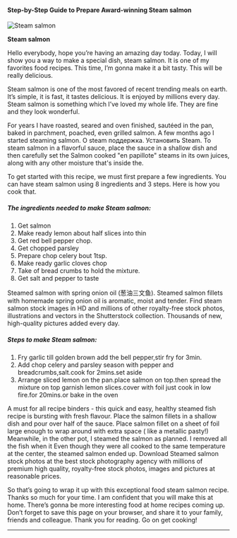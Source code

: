            

#### Step-by-Step Guide to Prepare Award-winning Steam salmon

![Steam salmon](https://img-global.cpcdn.com/recipes/6500806354796544/751x532cq70/steam-salmon-recipe-main-photo.jpg)

**Steam salmon**

Hello everybody, hope you’re having an amazing day today. Today, I will show you a way to make a special dish, steam salmon. It is one of my favorites food recipes. This time, I’m gonna make it a bit tasty. This will be really delicious.

Steam salmon is one of the most favored of recent trending meals on earth. It’s simple, it is fast, it tastes delicious. It is enjoyed by millions every day. Steam salmon is something which I’ve loved my whole life. They are fine and they look wonderful.

For years I have roasted, seared and oven finished, sautéed in the pan, baked in parchment, poached, even grilled salmon. A few months ago I started steaming salmon. О steam поддержка. Установить Steam. To steam salmon in a flavorful sauce, place the sauce in a shallow dish and then carefully set the Salmon cooked "en papillote" steams in its own juices, along with any other moisture that's inside the.

To get started with this recipe, we must first prepare a few ingredients. You can have steam salmon using 8 ingredients and 3 steps. Here is how you cook that.

##### The ingredients needed to make Steam salmon:

1.  Get salmon
2.  Make ready lemon about half slices into thin
3.  Get red bell pepper chop.
4.  Get chopped parsley
5.  Prepare chop celery bout 1tsp.
6.  Make ready garlic cloves chop
7.  Take of bread crumbs to hold the mixture.
8.  Get salt and pepper to taste

Steamed salmon with spring onion oil (葱油三文鱼). Steamed salmon fillets with homemade spring onion oil is aromatic, moist and tender. Find steam salmon stock images in HD and millions of other royalty-free stock photos, illustrations and vectors in the Shutterstock collection. Thousands of new, high-quality pictures added every day.

##### Steps to make Steam salmon:

1.  Fry garlic till golden brown add the bell pepper,stir fry for 3min.
2.  Add chop celery and parsley season with pepper and breadcrumbs,salt.cook for 2mins.set aside
3.  Arrange sliced lemon on the pan.place salmon on top.then spread the mixture on top garnish lemon slices.cover with foil just cook in low fire.for 20mins.or bake in the oven

A must for all recipe binders - this quick and easy, healthy steamed fish recipe is bursting with fresh flavour. Place the salmon fillets in a shallow dish and pour over half of the sauce. Place salmon fillet on a sheet of foil large enough to wrap around with extra space ( like a metallic pasty!) Meanwhile, in the other pot, I steamed the salmon as planned. I removed all the fish when it Even though they were all cooked to the same temperature at the center, the steamed salmon ended up. Download Steamed salmon stock photos at the best stock photography agency with millions of premium high quality, royalty-free stock photos, images and pictures at reasonable prices.

So that’s going to wrap it up with this exceptional food steam salmon recipe. Thanks so much for your time. I am confident that you will make this at home. There’s gonna be more interesting food at home recipes coming up. Don’t forget to save this page on your browser, and share it to your family, friends and colleague. Thank you for reading. Go on get cooking!

* * *